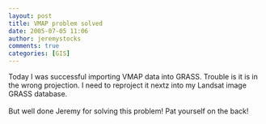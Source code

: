 ```yaml
---
layout: post
title: VMAP problem solved
date: 2005-07-05 11:06
author: jeremystocks
comments: true
categories: [GIS]
---
```

Today I was successful importing VMAP data into GRASS. Trouble is it is in the wrong projection. I need to reproject it nextz into my Landsat image GRASS database.<br /><br />But well done Jeremy for solving this problem! Pat yourself on the back!
